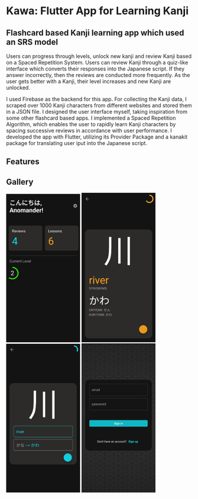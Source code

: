 # Kawa: Flutter App for Learning Kanji 
## Flashcard based Kanji learning app which used an SRS model
Users can progress through levels, unlock new kanji and review Kanji based on a Spaced Repetition System. Users can review Kanji through a quiz-like interface which converts their responses into the Japanese script. If they answer incorrectly, then the reviews are conducted more frequently. As the user gets better with a Kanji, their level increases and new Kanji are unlocked.

I used Firebase as the backend for this app. For collecting the Kanji data, I scraped over 1000 Kanji characters from different websites and stored them in a JSON file. I designed the user interface myself, taking inspiration from some other flashcard based apps. I implemented a Spaced Repetition Algorithm, which enables the user to rapidly learn Kanji characters by spacing successive reviews in accordance with user performance. I developed the app with Flutter, utilizing its Provider Package and a kanakit package for translating user iput into the Japanese script.

## Features

## Gallery
<p>
  <img src="./screenshots/home.jpg" width="200" />
  <img src="./screenshots/lesson.jpg" width="200" /> 
  <img src="./screenshots/review-back.jpg" width="200" /> 
  <img src="./screenshots/auth.jpg" width="200" /> 
</p>

